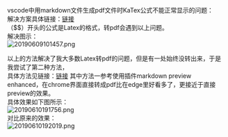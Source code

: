 vscode中用markdown文件生成pdf文件时KaTex公式不能正常显示的问题：   
解决方案具体链接：[链接](https://blog.csdn.net/chqfeiyang/article/details/89440600)  
（$$）开头的公式是Latex的格式，转pdf会遇到以上问题。   
解决图示：   
![20190609101457.png](https://i.loli.net/2019/06/09/5cfc6ba48180d29519.png)  
  
    
    
以上的方法解决了我大多数Latex转pdf的问题，但是有一处始终没转出来，于是我尝试了第二种方法，  
具体方法见链接：[链接](https://blog.csdn.net/weixin_43352942/article/details/89950779)
其中方法一参考使用插件markdown preview enhanced，在chrome界面直接转成pdf比在edge里好看多了，更接近于直接preview的效果。    
具体效果如下图所示：    
![20190610191756.png](https://i.loli.net/2019/06/10/5cfe3c6af419a22957.png)   
对比原来的效果：   
![20190610192019.png](https://i.loli.net/2019/06/10/5cfe3cf87728f92070.png)






